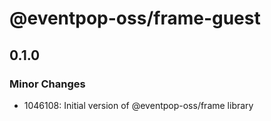 # @eventpop-oss/frame-guest

## 0.1.0

### Minor Changes

- 1046108: Initial version of @eventpop-oss/frame library
